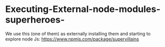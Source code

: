# Executing-External-node-modules-superheroes-
We use this (one of them) as externally installing them and starting to explore node Js: https://www.npmjs.com/package/supervillains
